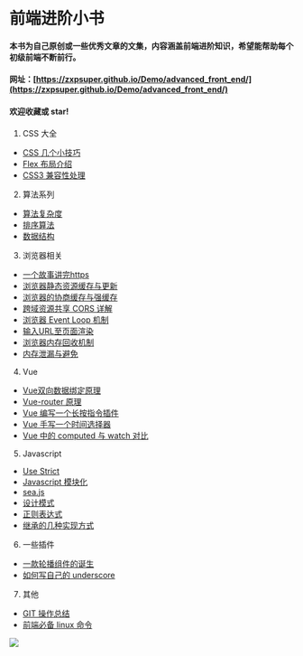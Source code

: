 # 前端进阶小书
#### 本书为自己原创或一些优秀文章的文集，内容涵盖前端进阶知识，希望能帮助每个初级前端不断前行。
#### 网址：[https://zxpsuper.github.io/Demo/advanced_front_end/](https://zxpsuper.github.io/Demo/advanced_front_end/)

#### 欢迎收藏或 star!
1. CSS 大全
* [CSS 几个小技巧](./docs/css/cssTips.md)
* [Flex 布局介绍](./docs/css/flex.md)
* [CSS3 兼容性处理](./docs/css/css3.md)

2. 算法系列
* [算法复杂度](./docs/suanfa/binarySearch.md)
* [排序算法](./docs/suanfa/sort.md)
* [数据结构](./docs/suanfa/dataStructure.md)

3. 浏览器相关
* [一个故事讲完https](./docs/browser/https.md)
* [浏览器静态资源缓存与更新](./docs/browser/static.md)
* [浏览器的协商缓存与强缓存](./docs/browser/cache.md)
* [跨域资源共享 CORS 详解](./docs/browser/cors.md)
* [浏览器 Event Loop 机制](./docs/browser/eventloop.md)
* [输入URL至页面渲染](./docs/browser/urlrender.md)
* [浏览器内存回收机制](./docs/browser/garbage.md)
* [内存泄漏与避免](./docs/browser/garbagerefuse.md)

4. Vue
* [Vue双向数据绑定原理](./docs/vue/vue.md)
* [Vue-router 原理](./docs/vue/router.md)
* [Vue 编写一个长按指令插件](./docs/vue/vueplugin.md)
* [Vue 手写一个时间选择器](./docs/vue/vuedate.md)
* [Vue 中的 computed 与 watch 对比](./docs/vue/computedvswatch.md)

5. Javascript
* [Use Strict](./docs/js/use_strict.md)
* [Javascript 模块化](./docs/js/amd_commonjs.md)
* [sea.js](./docs/js/seajs.md)
* [设计模式](./docs/js/design.md)
* [正则表达式](./docs/js/regular_expression.md)
* [继承的几种实现方式](./docs/js/inherit.md)

6. 一些插件

* [一款轮播组件的诞生](./docs/plugin/carousal.md)
* [如何写自己的 underscore](./docs/plugin/underscore.md)

7. 其他
* [GIT 操作总结](./docs/other/git.md)
* [前端必备 linux 命令](./docs/other/linux.md)

![](https://camo.githubusercontent.com/dc24ae2780ba50578e4138b6e9e24a7a41ddd8f5/68747470733a2f2f757365722d676f6c642d63646e2e786974752e696f2f323031382f392f392f313635626437313733396531653837383f773d32383126683d32373126663d706e6726733d3239383336)